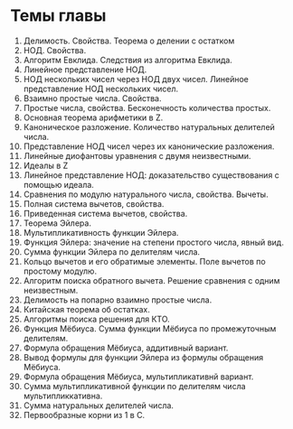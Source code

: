 # Темы главы
1. Делимость. Свойства. Теорема о делении с остатком
2. НОД. Свойства.
3. Алгоритм Евклида. Следствия из алгоритма Евклида.
4. Линейное представление НОД.
5. НОД нескольких чисел через НОД двух чисел. Линейное представление НОД нескольких чисел.
6. Взаимно простые числа. Свойства.
7. Простые числа, свойства. Бесконечность количества простых.
8. Основная теорема арифметики в Z.
9. Каноническое разложение. Количество натуральных делителей числа.
10. Представление НОД чисел через их канонические разложения.
11. Линейные диофантовы уравнения с двумя неизвестными.
12. Идеалы в Z
13. Линейное представление НОД: доказательство существования с помощью идеала.
14. Сравнения по модулю натурального числа, свойства. Вычеты.
15. Полная система вычетов, свойства.
16. Приведенная система вычетов, свойства.
17. Теорема Эйлера.
18. Мультипликативность функции Эйлера.
19. Функция Эйлера: значение на степени простого числа, явный вид.
20. Сумма функции Эйлера по делителям числа.
21. Кольцо вычетов и его обратимые элементы. Поле вычетов по простому модулю.
22. Алгоритм поиска обратного вычета. Решение сравнения с одним неизвестным.
23. Делимость на попарно взаимно простые числа.
24. Китайская теорема об остатках.
25. Алгоритмы поиска решения для КТО.
26. Функция Мёбиуса. Сумма функции Мёбиуса по промежуточным делителям.
27. Формула обращения Мёбиуса, аддитивный вариант.
28. Вывод формулы для функции Эйлера из формулы обращения Мёбиуса.
29. Формула обращения Мёбиуса, мультипликативнй вариант.
30. Сумма мультипликативной функции по делителям числа мультипликкативна.
31. Сумма натуральных делителей числа.
32. Первообразные корни из 1 в C.
